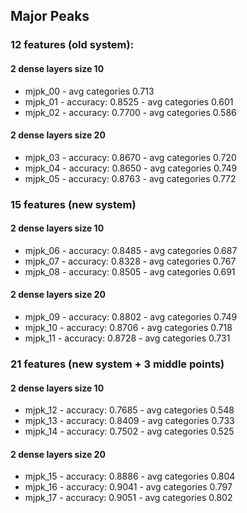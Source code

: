 ## Major Peaks
### 12 features (old system):
#### 2 dense layers size 10
- mjpk_00 - avg categories 0.713
- mjpk_01 - accuracy: 0.8525 - avg categories 0.601
- mjpk_02 - accuracy: 0.7700 - avg categories 0.586
#### 2 dense layers size 20
- mjpk_03 - accuracy: 0.8670 - avg categories 0.720
- mjpk_04 - accuracy: 0.8650 - avg categories 0.749
- mjpk_05 - accuracy: 0.8763 - avg categories 0.772

### 15 features (new system)
#### 2 dense layers size 10
- mjpk_06 - accuracy: 0.8485 - avg categories 0.687
- mjpk_07 - accuracy: 0.8328 - avg categories 0.767
- mjpk_08 - accuracy: 0.8505 - avg categories 0.691
#### 2 dense layers size 20
- mjpk_09 - accuracy: 0.8802 - avg categories 0.749
- mjpk_10 - accuracy: 0.8706 - avg categories 0.718
- mjpk_11 - accuracy: 0.8728 - avg categories 0.731

### 21 features (new system + 3 middle points)
#### 2 dense layers size 10
- mjpk_12 - accuracy: 0.7685 - avg categories 0.548
- mjpk_13 - accuracy: 0.8409 - avg categories 0.733
- mjpk_14 - accuracy: 0.7502 - avg categories 0.525
#### 2 dense layers size 20
- mjpk_15 - accuracy: 0.8886 - avg categories 0.804
- mjpk_16 - accuracy: 0.9041 - avg categories 0.797
- mjpk_17 - accuracy: 0.9051 - avg categories 0.802